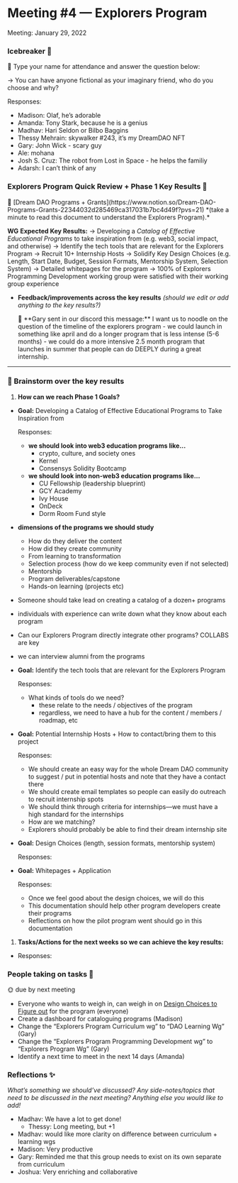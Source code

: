 # Meeting #4 — Explorers Program

Meeting: January 29, 2022

### Icebreaker 🧊

<aside>
🚨 Type your name for attendance and answer the question below:

→ You can have anyone fictional as your imaginary friend, who do you choose and why?

</aside>

Responses:

- Madison: Olaf, he’s adorable
- Amanda: Tony Stark, because he is a genius
- Madhav: Hari Seldon or Bilbo Baggins
- Thessy Mehrain: skywalker #243, it’s my DreamDAO NFT
- Gary: John Wick - scary guy
- Ale: mohana
- Josh S. Cruz: The robot from Lost in Space - he helps the familiy
- Adarsh: I can’t think of any

### Explorers Program Quick Review + Phase 1 Key Results 🚀

<aside>
🚨 [Dream DAO Programs + Grants](https://www.notion.so/Dream-DAO-Programs-Grants-22344032d285469ca317031b7bc4d49f?pvs=21) *(take a minute to read this document to understand the Explorers Program).*

**WG** **Expected Key Results:**
→ Developing a *Catalog of Effective Educational Programs* to take inspiration from (e.g. web3, social impact, and otherwise)
→ Identify the tech tools that are relevant for the Explorers Program
→ Recruit 10+ Internship Hosts
→ Solidify Key Design Choices (e.g. Length, Start Date, Budget, Session Formats, Mentorship System, Selection System)
→ Detailed whitepages for the program
→ 100% of Explorers Programming Development working group were satisfied with their working group experience

</aside>

- **Feedback/improvements across the key results** *(should we edit or add anything to the key results?)*
    
    <aside>
    🚨 **Gary sent in our discord this message:** I want us to noodle on the question of the timeline of the explorers program
    - we could launch in something like april and do a longer program that is less intense (5-6 months)
    - we could do a more intensive 2.5 month program that launches in summer that people can do DEEPLY during a great internship.
    
    </aside>
    

---

### 🧠 Brainstorm over the key results

1. **How can we reach Phase 1 Goals?** 
- **Goal:** Developing a Catalog of Effective Educational Programs to Take Inspiration from
    
    Responses:
    
    - **we should look into web3 education programs like...**
        - crypto, culture, and society ones
        - Kernel
        - Consensys Solidity Bootcamp
    - **we should look into non-web3 education programs like...**
        - CU Fellowship (leadership blueprint)
        - GCY Academy
        - Ivy House
        - OnDeck
        - Dorm Room Fund style

- **dimensions of the programs we should study**
    - How do they deliver the content
    - How did they create community
    - From learning to transformation
    - Selection process (how do we keep community even if not selected)
    - Mentorship
    - Program deliverables/capstone
    - Hands-on learning (projects etc)
- Someone should take lead on creating a catalog of a dozen+ programs
- individuals with experience can write down what they know about each program
- Can our Explorers Program directly integrate other programs? COLLABS are key
- we can interview alumni from the programs

- **Goal:** Identify the tech tools that are relevant for the Explorers Program
    
    Responses:
    
    - What kinds of tools do we need?
        - these relate to the needs / objectives of the program
        - regardless, we need to have a hub for the content / members / roadmap, etc

- **Goal:** Potential Internship Hosts + How to contact/bring them to this project
    
    Responses:
    
    - We should create an easy way for the whole Dream DAO community to suggest / put in potential hosts and note that they have a contact there
    - We should create email templates so people can easily do outreach to recruit internship spots
    - We should think through criteria for internships—we must have a high standard for the internships
    - How are we matching?
    - Explorers should probably be able to find their dream internship site

- **Goal:** Design Choices (length, session formats, mentorship system)
    
    Responses: [](../Design%20Choices%20to%20Figure%20out%20Explorers%20Program%20bf9f908222de4318ace33b73e51e4853.md) 
    

- **Goal:** Whitepages + Application
    
    Responses:
    
    - Once we feel good about the design choices, we will do this
    - This documentation should help other program developers create their programs
    - Reflections on how the pilot program went should go in this documentation

1. **Tasks/Actions for the next weeks so we can achieve the key results:**
- Responses:

### People taking on tasks 💪

<aside>
🌞 due by next meeting

</aside>

- Everyone who wants to weigh in, can weigh in on [Design Choices to Figure out](../Design%20Choices%20to%20Figure%20out%20Explorers%20Program%20bf9f908222de4318ace33b73e51e4853.md) for the program (everyone)
- Create a dashboard for cataloguing programs (Madison)
- Change the “Explorers Program Curriculum wg” to “DAO Learning Wg” (Gary)
- Change the “Explorers Program Programming Development wg” to “Explorers Program Wg” (Gary)
- Identify a next time to meet in the next 14 days (Amanda)

### Reflections ✨

*What’s something we should’ve discussed? Any side-notes/topics that need to be discussed in the next meeting? Anything else you would like to add!* 

- Madhav: We have a lot to get done!
    - Thessy: Long meeting, but +1
- Madhav: would like more clarity on difference between curriculum + learning wgs
- Madison: Very productive
- Gary: Reminded me that this group needs to exist on its own separate from curriculum
- Joshua: Very enriching and collaborative